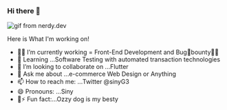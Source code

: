 ### Hi there 👋

![gif from nerdy.dev](https://github.com/sinyozz/template_bug/blob/4a9b3217c1bae3537f82fc721776c8e6f59efac0/000cosmo-cute.gif)
 
   Here is What I'm working on!

- 👩‍💻 I’m currently working = Front-End Development and Bug🐛bounty🐱‍💻
- 🌱 Learning ...Software Testing  with automated transaction technologies
- 👯 I’m looking to collaborate on ...Flutter
- 💬 Ask me about ...e-commerce Web Design or Anything 
- 📫 How to reach me: ...Twitter @sinyG3
- 😄 Pronouns: ...Siny 
- 🐶⚡ Fun fact:...Ozzy dog is my besty  

